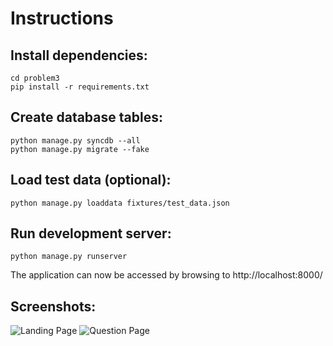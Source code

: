 Instructions
============

Install dependencies:
-----------------

    cd problem3
    pip install -r requirements.txt


Create database tables:
-----------------------

    python manage.py syncdb --all
    python manage.py migrate --fake
    
    
Load test data (optional):
---------------

    python manage.py loaddata fixtures/test_data.json
    
    
Run development server:
-----------------------

    python manage.py runserver
    
The application can now be accessed by browsing to http://localhost:8000/


Screenshots:
------------
![Landing Page](http://i.imgur.com/TiLwW.png)
![Question Page](http://i.imgur.com/pL0yt.png)    
    